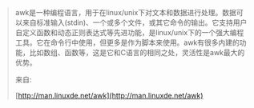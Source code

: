 > awk是一种编程语言，用于在linux/unix下对文本和数据进行处理。数据可以来自标准输入\(stdin\)、一个或多个文件，或其它命令的输出。它支持用户自定义函数和动态正则表达式等先进功能，是linux/unix下的一个强大编程工具。它在命令行中使用，但更多是作为脚本来使用。awk有很多内建的功能，比如数组、函数等，这是它和C语言的相同之处，灵活性是awk最大的优势。
>
>
>
> 来自:
>
> [http://man.linuxde.net/awk](http://man.linuxde.net/awk)



